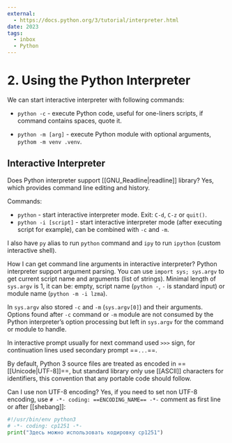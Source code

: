 ```yaml
---
external:
  - https://docs.python.org/3/tutorial/interpreter.html
date: 2023
tags:
  - inbox
  - Python
---
```

# 2. Using the Python Interpreter

We can start interactive interpreter with following commands:

- `python -c` - execute Python code, useful for one-liners scripts, if command
contains spaces, quote it.

- `python -m [arg]` - execute Python module with optional arguments, `pythom -m
venv .venv`.

## Interactive Interpreter

Does Python interpreter support [[GNU_Readline|readline]] library?
&#10;
Yes, which provides command line editing and history.

Commands:

- `python` - start interactive interpreter mode. Exit: `C-d`, `C-z` or `quit()`.
- `python -i [script]` - start interactive interpreter mode (after executing
script for example), can be combined with `-c` and `-m`.

I also have `py` alias to run `python` command and `ipy` to run `ipython`
(custom interactive shell).

How I can get command line arguments in interactive interpreter?
&#10;
Python interpreter support argument parsing. You can use `import sys; sys.argv`
to get current script name and arguments (list of strings). Minimal length of
`sys.argv` is 1, it can be: empty, script name (`python -`, `-` is standard
input) or module name (`python -m -i lzma`).

In `sys.argv` also stored `-c` and `-m` (`sys.argv[0]`) and their arguments.
Options found after `-c` command or `-m` module are not consumed by the Python
interpreter’s option processing but left in `sys.argv` for the command or module
to handle.

In interactive prompt usually for next command used `>>>` sign, for continuation
lines used secondary prompt ==`...`==.

By default, Python 3 source files are treated as encoded in
==[[Unicode|UTF-8]]==, but standard library only use [[ASCII]] characters for
identifiers, this convention that any portable code should follow.

Can I use non UTF-8 encoding?
&#10;
Yes, if you need to set non UTF-8 encoding, use `# -*- coding: ==ENCODING_NAME==
-*-` comment as first line or after [[shebang]]:
```python
#!/usr/bin/env python3
# -*- coding: cp1251 -*-
print("Здесь можно использовать кодировку cp1251")
```
